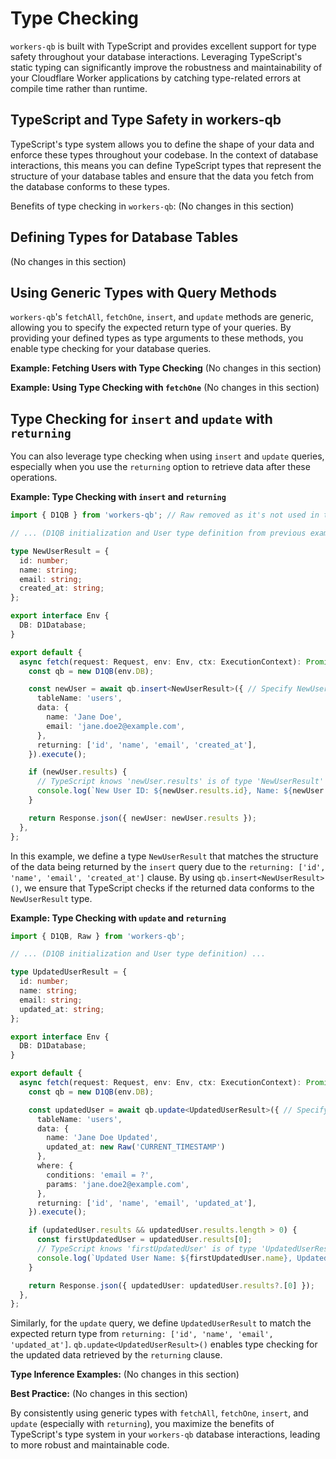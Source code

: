 # Type Checking

`workers-qb` is built with TypeScript and provides excellent support for type safety throughout your database interactions. Leveraging TypeScript's static typing can significantly improve the robustness and maintainability of your Cloudflare Worker applications by catching type-related errors at compile time rather than runtime.

## TypeScript and Type Safety in workers-qb

TypeScript's type system allows you to define the shape of your data and enforce these types throughout your codebase. In the context of database interactions, this means you can define TypeScript types that represent the structure of your database tables and ensure that the data you fetch from the database conforms to these types.

Benefits of type checking in `workers-qb`: (No changes in this section)

## Defining Types for Database Tables

(No changes in this section)

## Using Generic Types with Query Methods

`workers-qb`'s `fetchAll`, `fetchOne`, `insert`, and `update` methods are generic, allowing you to specify the expected return type of your queries. By providing your defined types as type arguments to these methods, you enable type checking for your database queries.

**Example: Fetching Users with Type Checking** (No changes in this section)

**Example: Using Type Checking with `fetchOne`** (No changes in this section)

## Type Checking for `insert` and `update` with `returning`

You can also leverage type checking when using `insert` and `update` queries, especially when you use the `returning` option to retrieve data after these operations.

**Example: Type Checking with `insert` and `returning`**

```typescript
import { D1QB } from 'workers-qb'; // Raw removed as it's not used in this specific example

// ... (D1QB initialization and User type definition from previous examples) ...

type NewUserResult = {
  id: number;
  name: string;
  email: string;
  created_at: string;
};

export interface Env {
  DB: D1Database;
}

export default {
  async fetch(request: Request, env: Env, ctx: ExecutionContext): Promise<Response> {
    const qb = new D1QB(env.DB);

    const newUser = await qb.insert<NewUserResult>({ // Specify NewUserResult type
      tableName: 'users',
      data: {
        name: 'Jane Doe',
        email: 'jane.doe2@example.com',
      },
      returning: ['id', 'name', 'email', 'created_at'],
    }).execute();

    if (newUser.results) {
      // TypeScript knows 'newUser.results' is of type 'NewUserResult'
      console.log(`New User ID: ${newUser.results.id}, Name: ${newUser.results.name}`);
    }

    return Response.json({ newUser: newUser.results });
  },
};
```

In this example, we define a type `NewUserResult` that matches the structure of the data being returned by the `insert` query due to the `returning: ['id', 'name', 'email', 'created_at']` clause. By using `qb.insert<NewUserResult>()`, we ensure that TypeScript checks if the returned data conforms to the `NewUserResult` type.

**Example: Type Checking with `update` and `returning`**

```typescript
import { D1QB, Raw } from 'workers-qb';

// ... (D1QB initialization and User type definition) ...

type UpdatedUserResult = {
  id: number;
  name: string;
  email: string;
  updated_at: string;
};

export interface Env {
  DB: D1Database;
}

export default {
  async fetch(request: Request, env: Env, ctx: ExecutionContext): Promise<Response> {
    const qb = new D1QB(env.DB);

    const updatedUser = await qb.update<UpdatedUserResult>({ // Specify UpdatedUserResult type
      tableName: 'users',
      data: {
        name: 'Jane Doe Updated',
        updated_at: new Raw('CURRENT_TIMESTAMP')
      },
      where: {
        conditions: 'email = ?',
        params: 'jane.doe2@example.com',
      },
      returning: ['id', 'name', 'email', 'updated_at'],
    }).execute();

    if (updatedUser.results && updatedUser.results.length > 0) {
      const firstUpdatedUser = updatedUser.results[0];
      // TypeScript knows 'firstUpdatedUser' is of type 'UpdatedUserResult'
      console.log(`Updated User Name: ${firstUpdatedUser.name}, Updated At: ${firstUpdatedUser.updated_at}`);
    }

    return Response.json({ updatedUser: updatedUser.results?.[0] });
  },
};
```

Similarly, for the `update` query, we define `UpdatedUserResult` to match the expected return type from `returning: ['id', 'name', 'email', 'updated_at']`. `qb.update<UpdatedUserResult>()` enables type checking for the updated data retrieved by the `returning` clause.

**Type Inference Examples:** (No changes in this section)

**Best Practice:** (No changes in this section)

By consistently using generic types with `fetchAll`, `fetchOne`, `insert`, and `update` (especially with `returning`), you maximize the benefits of TypeScript's type system in your `workers-qb` database interactions, leading to more robust and maintainable code.

